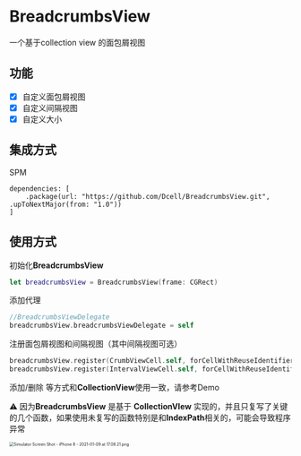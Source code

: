 # BreadcrumbsView

一个基于collection view 的面包屑视图

## 功能

- [x] 自定义面包屑视图
- [x] 自定义间隔视图
- [x] 自定义大小

## 集成方式

SPM

```
dependencies: [
    .package(url: "https://github.com/Dcell/BreadcrumbsView.git", .upToNextMajor(from: "1.0"))
]
```



## 使用方式

初始化**BreadcrumbsView**

```swift
let breadcrumbsView = BreadcrumbsView(frame: CGRect)
```

添加代理

```swift
//BreadcrumbsViewDelegate
breadcrumbsView.breadcrumbsViewDelegate = self
```

注册面包屑视图和间隔视图（其中间隔视图可选）

```swift
breadcrumbsView.register(CrumbViewCell.self, forCellWithReuseIdentifier: .crumb)
breadcrumbsView.register(IntervalViewCell.self, forCellWithReuseIdentifier: .interval)
```

添加/删除 等方式和**CollectionView**使用一致，请参考Demo

⚠️ 因为**BreadcrumbsView** 是基于 **CollectionVIew** 实现的，并且只复写了关键的几个函数，如果使用未复写的函数特别是和**IndexPath**相关的，可能会导致程序异常

<img src="https://i.loli.net/2021/01/09/Vq9eimoL1uyp6zf.png" alt="Simulator Screen Shot - iPhone 8 - 2021-01-09 at 17.08.21.png" style="zoom:50%;" />

